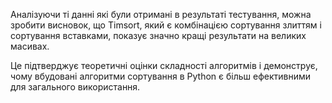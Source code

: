 Аналізуючи ті данні які були отримані в результаті тестування, можна зробити висновок, що Timsort, який є комбінацією сортування злиттям і сортування вставками, показує значно кращі результати на великих масивах. 

Це підтверджує теоретичні оцінки складності алгоритмів і демонструє, чому вбудовані алгоритми сортування в Python є більш ефективними для загального використання.